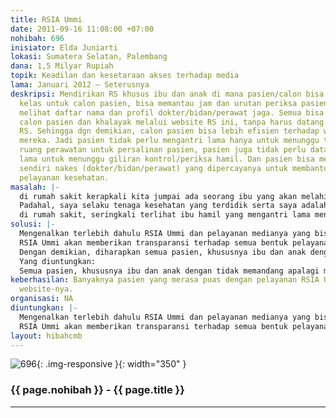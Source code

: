 ```yaml
---
title: RSIA Ummi
date: 2011-09-16 11:08:00 +07:00
nohibah: 696
inisiator: Elda Juniarti
lokasi: Sumatera Selatan, Palembang
dana: 1,5 Milyar Rupiah
topik: Keadilan dan kesetaraan akses terhadap media
lama: Januari 2012 – Seterusnya
deskripsi: Mendirikan RS khusus ibu dan anak di mana pasien/calon bisa memesan tempat/booking
  kelas untuk calon pasien, bisa memantau jam dan urutan periksa pasien, serta bisa
  melihat daftar nama dan profil dokter/bidan/perawat jaga. Semua bisa dipantau oleh
  calon pasien dan khalayak melalui website RS ini, tanpa harus datang langsung ke
  RS. Sehingga dgn demikian, calon pasien bisa lebih efisien terhadap waktu dan energi
  mereka. Jadi pasien tidak perlu mengantri lama hanya untuk menunggu tersedianya
  ruang perawatan untuk persalinan pasien, pasien juga tidak perlu datang dan duduk
  lama untuk menunggu giliran kontrol/periksa hamil. Dan pasien bisa melihat dan menentukan
  sendiri nakes (dokter/bidan/perawat) yang dipercayanya untuk membantunya mendapatkan
  pelayanan kesehatan.
masalah: |-
  di rumah sakit kerapkali kita jumpai ada seorang ibu yang akan melahirkan, tapi ketika mendaftarkan dirinya, pihak rumah sakit seringkali menolak pasien dengan alasan “Ruang penuh / tidak ada ruang lagi”.
  Padahal, saya selaku tenaga kesehatan yang terdidik serta saya adalah pihak yang pernah bekerja di rumah sakit, mendapati kenyataan bahwa pada saat itu ruang perawatan tidaklah penuh. Si pasien ditolak karena mengajukan ASKESKIN (Asuransi Kesehatan MISKIN) dan terbukti pasien berasal dari golongan kelas menengah ke bawah.
  di rumah sakit, seringkali terlihat ibu hamil yang mengantri lama menunggu giliran dengan pedoman nomor antrian untuk periksa dengan dokter kepercayaannya. Pada kenyataannya, si pasien terpaksa menunggu lama karena dokter datang terlambat, atau bahkan si pasien hanya menjumpai asistennya saja (dokter pengganti), atau lebih parahnya lagi pasien terpaksa menunggu lebih lama karena nomor urut antrian diabaikan oleh pelayan rumah sakit dengan alasan ada pasien dari golongan kelas atas yang minta didahulukan pelayanannya.
solusi: |-
  Mengenalkan terlebih dahulu RSIA Ummi dan pelayanan medianya yang bisa diakses oleh siapa saja, kapan saja dan dimana saja.
  RSIA Ummi akan memberikan transparansi terhadap semua bentuk pelayanan kesehatan mulai dari kapasitas ruang, berapa ruang yang terpakai, berapa ruang yang kosong, serta menampilkan profil dokter jaga, menampilkan nomor urut antrian dan waktu periksa.
  Dengan demikian, diharapkan semua pasien, khususnya ibu dan anak dengan tidak memandang apalagi membeda-bedakan golongan mereka bisa mendapatkan pelayanan kesehatan sebaik-baiknya tanpa adanya penipuan terhadap pihak yang lemah, karena semua bisa diakses melalui media.
  Yang diuntungkan:
  Semua pasien, khususnya ibu dan anak dengan tidak memandang apalagi membeda-bedakan golongan mereka bisa mendapatkan pelayanan kesehatan sebaik-baiknya. Kepercayaan pasien terhadap tenaga kesehatan akan meningkat dengan adanya transparansi pelayanan melalui media (website) ini nantinya.
keberhasilan: Banyaknya pasien yang merasa puas dengan pelayanan RSIA Ummi beserta
  website-nya.
organisasi: NA
diuntungkan: |-
  Mengenalkan terlebih dahulu RSIA Ummi dan pelayanan medianya yang bisa diakses oleh siapa saja, kapan saja dan dimana saja.
  RSIA Ummi akan memberikan transparansi terhadap semua bentuk pelayanan kesehatan mulai dari kapasitas ruang, berapa ruang yang terpakai, berapa ruang yang kosong, serta menampilkan profil dokter jaga, menampilkan nomor urut antrian dan waktu periksa. Dengan demikian, diharapkan semua pasien, khususnya ibu dan anak dengan tidak memandang apalagi membeda-bedakan golongan mereka bisa mendapatkan pelayanan kesehatan sebaik-baiknya tanpa adanya penipuan terhadap pihak yang lemah, karena semua bisa diakses melalui media.
layout: hibahcmb
---
```


![696](/static/img/hibahcmb/696.png){: .img-responsive }{: width="350" }

### {{ page.nohibah }} - {{ page.title }}

---
